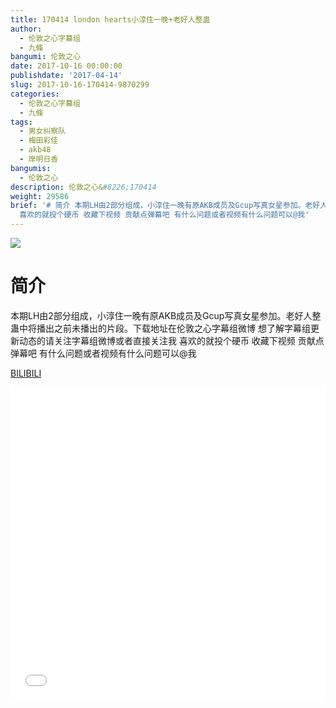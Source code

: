 ```yaml
---
title: 170414 london hearts小淳住一晚+老好人整蛊
author:
  - 伦敦之心字幕组
  - 九條
bangumi: 伦敦之心
date: 2017-10-16 00:00:00
publishdate: '2017-04-14'
slug: 2017-10-16-170414-9870299
categories:
  - 伦敦之心字幕组
  - 九條
tags:
  - 男女纠察队
  - 梅田彩佳
  - akb48
  - 岸明日香
bangumis:
  - 伦敦之心
description: 伦敦之心&#8226;170414
weight: 29586
brief: '# 简介 本期LH由2部分组成，小淳住一晚有原AKB成员及Gcup写真女星参加。老好人整蛊中将播出之前未播出的片段。下载地址在伦敦之心字幕组微博 想了解字幕组更新动态的请关注字幕组微博或者直接关注我
  喜欢的就投个硬币 收藏下视频 贡献点弹幕吧 有什么问题或者视频有什么问题可以@我'
---
```


![](https://i.imgur.com/EJssSqR.jpg)

# 简介  
本期LH由2部分组成，小淳住一晚有原AKB成员及Gcup写真女星参加。老好人整蛊中将播出之前未播出的片段。下载地址在伦敦之心字幕组微博 想了解字幕组更新动态的请关注字幕组微博或者直接关注我 喜欢的就投个硬币 收藏下视频 贡献点弹幕吧
有什么问题或者视频有什么问题可以@我

  [BILIBILI](https://www.bilibili.com/video/av9870299/)


<div class="vcontainer">  <iframe class='video' src="//www.bilibili.com/blackboard/player.html?aid=9870299" width="100%" height="500" frameborder="0" allowfullscreen="allowfullscreen"></iframe></div>
